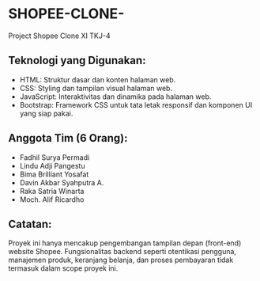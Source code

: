 # SHOPEE-CLONE-
Project Shopee Clone XI TKJ-4
        <h2>Teknologi yang Digunakan:</h2>
        <ul>
            <li>HTML: Struktur dasar dan konten halaman web.</li>
            <li>CSS: Styling dan tampilan visual halaman web.</li>
            <li>JavaScript: Interaktivitas dan dinamika pada halaman web.</li>
            <li>Bootstrap: Framework CSS untuk tata letak responsif dan komponen UI yang siap pakai.</li>
        </ul>
        <h2>Anggota Tim (6 Orang):</h2>
        <ul>
            <li>Fadhil Surya Permadi</li>
            <li>Lindu Adji Pangestu</li>
            <li>Bima Brilliant Yosafat</li>
            <li>Davin Akbar Syahputra A.</li>
            <li>Raka Satria Winarta</li>
            <li>Moch. Alif Ricardho</li>
        </ul>
        <h2>Catatan:</h2>
        <p>Proyek ini hanya mencakup pengembangan tampilan depan (front-end) website Shopee. Fungsionalitas backend seperti otentikasi pengguna, manajemen produk, keranjang belanja, dan proses pembayaran tidak termasuk dalam scope proyek ini.</p>
</body>
</html>
